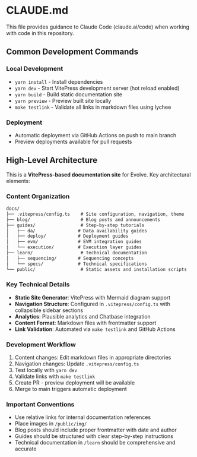# CLAUDE.md

This file provides guidance to Claude Code (claude.ai/code) when working with code in this repository.

## Common Development Commands

### Local Development

- `yarn install` - Install dependencies
- `yarn dev` - Start VitePress development server (hot reload enabled)
- `yarn build` - Build static documentation site
- `yarn preview` - Preview built site locally
- `make testlink` - Validate all links in markdown files using lychee

### Deployment

- Automatic deployment via GitHub Actions on push to main branch
- Preview deployments available for pull requests

## High-Level Architecture

This is a **VitePress-based documentation site** for Evolve. Key architectural elements:

### Content Organization

```txt
docs/
├── .vitepress/config.ts    # Site configuration, navigation, theme
├── blog/                   # Blog posts and announcements
├── guides/                 # Step-by-step tutorials
│   ├── da/                # Data availability guides
│   ├── deploy/            # Deployment guides
│   ├── evm/               # EVM integration guides
│   └── execution/         # Execution layer guides
├── learn/                  # Technical documentation
│   ├── sequencing/        # Sequencing concepts
│   └── specs/             # Technical specifications
└── public/                 # Static assets and installation scripts
```

### Key Technical Details

- **Static Site Generator**: VitePress with Mermaid diagram support
- **Navigation Structure**: Configured in `.vitepress/config.ts` with collapsible sidebar sections
- **Analytics**: Plausible analytics and Chatbase integration
- **Content Format**: Markdown files with frontmatter support
- **Link Validation**: Automated via `make testlink` and GitHub Actions

### Development Workflow

1. Content changes: Edit markdown files in appropriate directories
2. Navigation changes: Update `.vitepress/config.ts`
3. Test locally with `yarn dev`
4. Validate links with `make testlink`
5. Create PR - preview deployment will be available
6. Merge to main triggers automatic deployment

### Important Conventions

- Use relative links for internal documentation references
- Place images in `/public/img/`
- Blog posts should include proper frontmatter with date and author
- Guides should be structured with clear step-by-step instructions
- Technical documentation in `/learn` should be comprehensive and accurate
